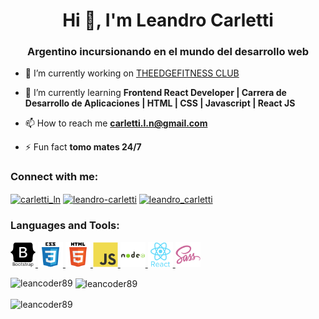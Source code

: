 <h1 align="center">Hi 👋, I'm Leandro Carletti</h1>
<h3 align="center">Argentino incursionando en el mundo del desarrollo web</h3>

- 🔭 I’m currently working on [THEEDGEFITNESS CLUB](https://github.com/leancoder89/proyecto_coderhouse.git)

- 🌱 I’m currently learning **Frontend React Developer | Carrera de Desarrollo de Aplicaciones | HTML | CSS | Javascript | React JS**

- 📫 How to reach me **carletti.l.n@gmail.com**

- ⚡ Fun fact **tomo mates 24/7**

<h3 align="left">Connect with me:</h3>
<p align="left">
<a href="https://twitter.com/carletti_ln" target="blank"><img align="center" src="https://raw.githubusercontent.com/rahuldkjain/github-profile-readme-generator/master/src/images/icons/Social/twitter.svg" alt="carletti_ln" height="30" width="40" /></a>
<a href="https://linkedin.com/in/leandro-carletti" target="blank"><img align="center" src="https://raw.githubusercontent.com/rahuldkjain/github-profile-readme-generator/master/src/images/icons/Social/linked-in-alt.svg" alt="leandro-carletti" height="30" width="40" /></a>
<a href="https://instagram.com/leandro_carletti" target="blank"><img align="center" src="https://raw.githubusercontent.com/rahuldkjain/github-profile-readme-generator/master/src/images/icons/Social/instagram.svg" alt="leandro_carletti" height="30" width="40" /></a>
</p>

<h3 align="left">Languages and Tools:</h3>
<p align="left"> <a href="https://getbootstrap.com" target="_blank" rel="noreferrer"> <img src="https://raw.githubusercontent.com/devicons/devicon/master/icons/bootstrap/bootstrap-plain-wordmark.svg" alt="bootstrap" width="40" height="40"/> </a> <a href="https://www.w3schools.com/css/" target="_blank" rel="noreferrer"> <img src="https://raw.githubusercontent.com/devicons/devicon/master/icons/css3/css3-original-wordmark.svg" alt="css3" width="40" height="40"/> </a> <a href="https://www.w3.org/html/" target="_blank" rel="noreferrer"> <img src="https://raw.githubusercontent.com/devicons/devicon/master/icons/html5/html5-original-wordmark.svg" alt="html5" width="40" height="40"/> </a> <a href="https://developer.mozilla.org/en-US/docs/Web/JavaScript" target="_blank" rel="noreferrer"> <img src="https://raw.githubusercontent.com/devicons/devicon/master/icons/javascript/javascript-original.svg" alt="javascript" width="40" height="40"/> </a> <a href="https://nodejs.org" target="_blank" rel="noreferrer"> <img src="https://raw.githubusercontent.com/devicons/devicon/master/icons/nodejs/nodejs-original-wordmark.svg" alt="nodejs" width="40" height="40"/> </a> <a href="https://reactjs.org/" target="_blank" rel="noreferrer"> <img src="https://raw.githubusercontent.com/devicons/devicon/master/icons/react/react-original-wordmark.svg" alt="react" width="40" height="40"/> </a> <a href="https://sass-lang.com" target="_blank" rel="noreferrer"> <img src="https://raw.githubusercontent.com/devicons/devicon/master/icons/sass/sass-original.svg" alt="sass" width="40" height="40"/> </a> </p>

<p><img align="left" src="https://github-readme-stats.vercel.app/api/top-langs?username=leancoder89&show_icons=true&locale=en&layout=compact" alt="leancoder89" /></p>

<p>&nbsp;<img align="center" src="https://github-readme-stats.vercel.app/api?username=leancoder89&show_icons=true&locale=en" alt="leancoder89" /></p>

<p><img align="center" src="https://github-readme-streak-stats.herokuapp.com/?user=leancoder89&" alt="leancoder89" /></p>

